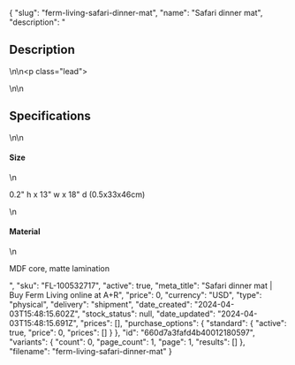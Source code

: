 {
  "slug": "ferm-living-safari-dinner-mat",
  "name": "Safari dinner mat",
  "description": "<h2>Description</h2>\n<!-- split -->\n<p class=\"lead\"> </p>\n<!-- split -->\n<h2>Specifications</h2>\n<!-- split -->\n<h4>Size</h4>\n<p>0.2\" h x 13\" w x 18\" d (0.5x33x46cm)</p>\n<h4>Material</h4>\n<p>MDF core, matte lamination</p>",
  "sku": "FL-100532717",
  "active": true,
  "meta_title": "Safari dinner mat | Buy Ferm Living online at A+R",
  "price": 0,
  "currency": "USD",
  "type": "physical",
  "delivery": "shipment",
  "date_created": "2024-04-03T15:48:15.602Z",
  "stock_status": null,
  "date_updated": "2024-04-03T15:48:15.691Z",
  "prices": [],
  "purchase_options": {
    "standard": {
      "active": true,
      "price": 0,
      "prices": []
    }
  },
  "id": "660d7a3fafd4b40012180597",
  "variants": {
    "count": 0,
    "page_count": 1,
    "page": 1,
    "results": []
  },
  "filename": "ferm-living-safari-dinner-mat"
}